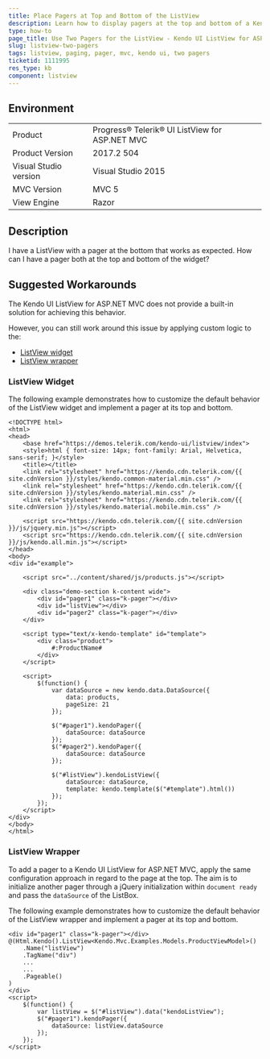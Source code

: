 ```yaml
---
title: Place Pagers at Top and Bottom of the ListView
description: Learn how to display pagers at the top and bottom of a Kendo UI ListView.
type: how-to
page_title: Use Two Pagers for the ListView - Kendo UI ListView for ASP.NET MVC
slug: listview-two-pagers
tags: listview, paging, pager, mvc, kendo ui, two pagers
ticketid: 1111995
res_type: kb
component: listview
---
```


## Environment

<table>
 <tr>
  <td>Product</td>
  <td>Progress® Telerik® UI ListView for ASP.NET MVC</td>
 </tr>
 <tr>
  <td>Product Version</td>
  <td>2017.2 504</td>
 </tr>
 <tr>
  <td>Visual Studio version</td>
  <td>Visual Studio 2015</td>
 </tr>
 <tr>
  <td>MVC Version</td>
  <td>MVC 5</td>
 </tr>
 <tr>
  <td>View Engine</td>
  <td>Razor</td>
 </tr>
</table>

## Description

I have a ListView with a pager at the bottom that works as expected. How can I have a pager both at the top and bottom of the widget?

## Suggested Workarounds

The Kendo UI ListView for ASP.NET MVC does not provide a built-in solution for achieving this behavior.

However, you can still work around this issue by applying custom logic to the:
* [ListView widget](#listview-widget)
* [ListView wrapper](#listview-wrapper)

### ListView Widget

The following example demonstrates how to customize the default behavior of the ListView widget and implement a pager at its top and bottom.

```dojo
<!DOCTYPE html>
<html>
<head>
    <base href="https://demos.telerik.com/kendo-ui/listview/index">
    <style>html { font-size: 14px; font-family: Arial, Helvetica, sans-serif; }</style>
    <title></title>
    <link rel="stylesheet" href="https://kendo.cdn.telerik.com/{{ site.cdnVersion }}/styles/kendo.common-material.min.css" />
    <link rel="stylesheet" href="https://kendo.cdn.telerik.com/{{ site.cdnVersion }}/styles/kendo.material.min.css" />
    <link rel="stylesheet" href="https://kendo.cdn.telerik.com/{{ site.cdnVersion }}/styles/kendo.material.mobile.min.css" />

    <script src="https://kendo.cdn.telerik.com/{{ site.cdnVersion }}/js/jquery.min.js"></script>
    <script src="https://kendo.cdn.telerik.com/{{ site.cdnVersion }}/js/kendo.all.min.js"></script>
</head>
<body>
<div id="example">

    <script src="../content/shared/js/products.js"></script>

    <div class="demo-section k-content wide">
        <div id="pager1" class="k-pager"></div>
        <div id="listView"></div>
        <div id="pager2" class="k-pager"></div>
    </div>

    <script type="text/x-kendo-template" id="template">
        <div class="product">
            #:ProductName#
        </div>
    </script>

    <script>
        $(function() {
            var dataSource = new kendo.data.DataSource({
                data: products,
                pageSize: 21
            });

            $("#pager1").kendoPager({
                dataSource: dataSource
            });
          	$("#pager2").kendoPager({
                dataSource: dataSource
            });

            $("#listView").kendoListView({
                dataSource: dataSource,
                template: kendo.template($("#template").html())
            });
        });
    </script>
</div>
</body>
</html>

```

### ListView Wrapper

To add a pager to a Kendo UI ListView for ASP.NET MVC, apply the same configuration approach in regard to the page at the top. The aim is to initialize another pager through a jQuery initialization within `document ready` and pass the `dataSource` of the ListBox.  

The following example demonstrates how to customize the default behavior of the ListView wrapper and implement a pager at its top and bottom.

```dojo
<div id="pager1" class="k-pager"></div>
@(Html.Kendo().ListView<Kendo.Mvc.Examples.Models.ProductViewModel>()
    .Name("listView")
    .TagName("div")
    ...
    ...
    .Pageable()
)
</div>
<script>
    $(function() {
        var listView = $("#listView").data("kendoListView");
        $("#pager1").kendoPager({
            dataSource: listView.dataSource
        });
    });
</script>
```
